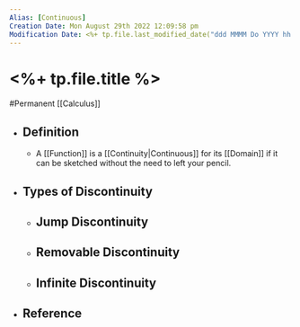```yaml
---
Alias: [Continuous]
Creation Date: Mon August 29th 2022 12:09:58 pm 
Modification Date: <%+ tp.file.last_modified_date("ddd MMMM Do YYYY hh:mm:ss a") %>
---
```

# <%+ tp.file.title %>
#Permanent [[Calculus]]

- ## Definition
	- A [[Function]] is a [[Continuity|Continuous]] for its [[Domain]] if it can be sketched without the need to left your pencil.
- ## Types of Discontinuity
	- Jump Discontinuity
		- 
	- Removable Discontinuity
		- 
	- Infinite Discontinuity
		- 
- ## Reference